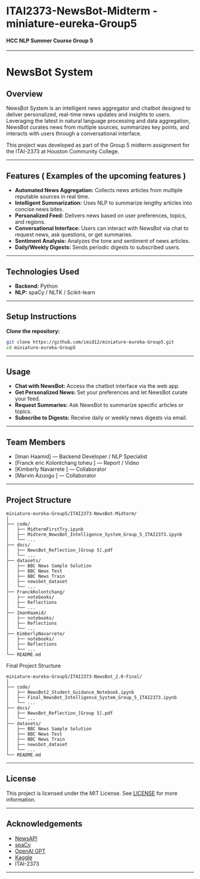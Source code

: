 # ITAI2373-NewsBot-Midterm - miniature-eureka-Group5
#### HCC NLP Summer Course Group 5
---

# NewsBot System

## Overview

NewsBot System is an intelligent news aggregator and chatbot designed to deliver personalized, real-time news updates and insights to users. Leveraging the latest in natural language processing and data aggregation, NewsBot curates news from multiple sources, summarizes key points, and interacts with users through a conversational interface.

This project was developed as part of the Group 5 midterm assignment for the ITAI-2373 at Houston Community College.

---

## Features ( Examples of the upcoming features )

- **Automated News Aggregation:** Collects news articles from multiple reputable sources in real time.
- **Intelligent Summarization:** Uses NLP to summarize lengthy articles into concise news bites.
- **Personalized Feed:** Delivers news based on user preferences, topics, and regions.
- **Conversational Interface:** Users can interact with NewsBot via chat to request news, ask questions, or get summaries.
- **Sentiment Analysis:** Analyzes the tone and sentiment of news articles.
- **Daily/Weekly Digests:** Sends periodic digests to subscribed users.

---

## Technologies Used

- **Backend:** Python
- **NLP:** spaCy / NLTK / Scikit-learn

---

## Setup Instructions

**Clone the repository:**
   ```bash
   git clone https://github.com/imid12/miniature-eureka-Group5.git
   cd miniature-eureka-Group5
   ```
---

## Usage

- **Chat with NewsBot:** Access the chatbot interface via the web app.
- **Get Personalized News:** Set your preferences and let NewsBot curate your feed.
- **Request Summaries:** Ask NewsBot to summarize specific articles or topics.
- **Subscribe to Digests:** Receive daily or weekly news digests via email.

---

## Team Members

- [Iman Haamid] — Backend Developer / NLP Specialist
- [Franck eric Kolontchang toheu ] — Report / Video 
- [Kimberly Navarrete ] — Collaborator
- [Marvin Azuogu ] — Collaborator

---

## Project Structure

```
miniature-eureka-Group5/ITAI2373-NewsBot-Midterm/
│
├── code/
│   ├── MidtermFirstTry.ipynb
│   ├── Midterm_NewsBot_Intelligence_System_Group_5_ITAI2373.ipynb
│   └── ...
├── docs/
│   ├── NewsBot_Reflection_[Group 5].pdf
│   └── ...
├── datasets/
│   ├── BBC News Sample Solution
│   ├── BBC News Test
│   ├── BBC News Train
│   ├── newsbot_dataset
│   └── ...
├── FranckKolontchang/
│   ├── notebooks/
│   ├── Reflections
│   └── ...
├── ImanHaamid/
│   ├── notebooks/
│   ├── Reflections
│   └── ...
├── KimberlyNavarrete/
│   ├── notebooks/
│   ├── Reflections
│   └── ...
└── README.md
```
Final Project Structure
```
miniature-eureka-Group5/ITAI2373-NewsBot_2.0-Final/
│
├── code/
│   ├── NewsBot2_Student_Guidance_Notebook.ipynb
│   ├── Final_NewsBot_Intelligence_System_Group_5_ITAI2373.ipynb
│   └── ...
├── docs/
│   ├── NewsBot_Reflection_[Group 5].pdf
│   └── ...
├── datasets/
│   ├── BBC News Sample Solution
│   ├── BBC News Test
│   ├── BBC News Train
│   ├── newsbot_dataset
│   └── ...
└── README.md
```
---

## License

This project is licensed under the MIT License. See [LICENSE](LICENSE) for more information.

---

## Acknowledgements

- [NewsAPI](https://newsapi.org/)
- [spaCy](https://spacy.io/)
- [OpenAI GPT](https://openai.com/)
- [Kaggle](https://kaggle.com/)
- ITAI-2373

---
